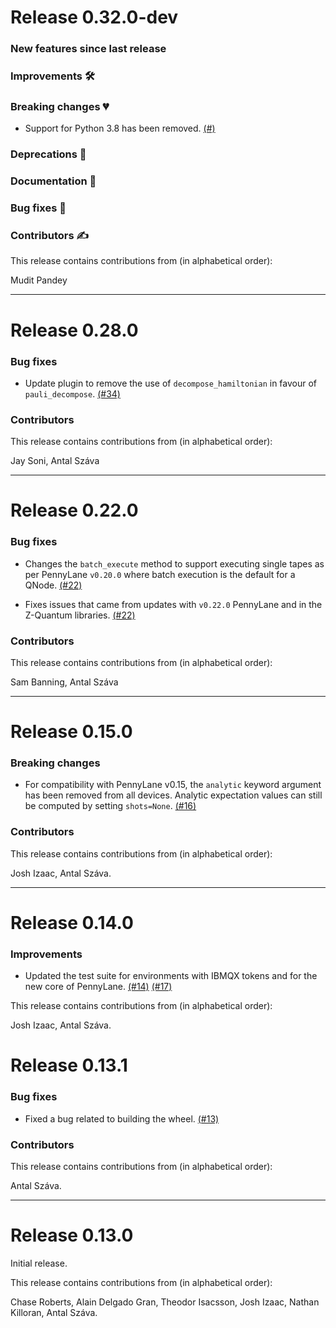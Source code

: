 # Release 0.32.0-dev

### New features since last release

### Improvements 🛠

### Breaking changes 💔

* Support for Python 3.8 has been removed.
  [(#)]()

### Deprecations 👋

### Documentation 📝

### Bug fixes 🐛

### Contributors ✍️

This release contains contributions from (in alphabetical order):

Mudit Pandey

---

# Release 0.28.0

### Bug fixes 
* Update plugin to remove the use of `decompose_hamiltonian` in favour of `pauli_decompose`. [(#34)](https://github.com/PennyLaneAI/pennylane-orquestra/pull/34)

### Contributors

This release contains contributions from (in alphabetical order):

Jay Soni, Antal Száva

---

# Release 0.22.0

### Bug fixes

* Changes the `batch_execute` method to support executing single tapes as per
  PennyLane `v0.20.0` where batch execution is the default for a QNode.
  [(#22)](https://github.com/XanaduAI/pennylane-orquestra/pull/22)

* Fixes issues that came from updates with `v0.22.0` PennyLane and in the
  Z-Quantum libraries.
  [(#22)](https://github.com/XanaduAI/pennylane-orquestra/pull/22)

### Contributors

This release contains contributions from (in alphabetical order):

Sam Banning, Antal Száva

---

# Release 0.15.0

### Breaking changes

* For compatibility with PennyLane v0.15, the `analytic` keyword argument
  has been removed from all devices. Analytic expectation values can
  still be computed by setting `shots=None`.
  [(#16)](https://github.com/XanaduAI/pennylane-orquestra/pull/16)

### Contributors

This release contains contributions from (in alphabetical order):

Josh Izaac, Antal Száva.

---

# Release 0.14.0

### Improvements

* Updated the test suite for environments with IBMQX tokens and for the new
  core of PennyLane.
  [(#14)](https://github.com/PennyLaneAI/pennylane-orquestra/pull/14/files)
  [(#17)](https://github.com/PennyLaneAI/pennylane-orquestra/pull/17/files)

This release contains contributions from (in alphabetical order):

Josh Izaac, Antal Száva.

# Release 0.13.1

### Bug fixes

* Fixed a bug related to building the wheel.
  [(#13)](https://github.com/PennyLaneAI/pennylane-orquestra/pull/13)

### Contributors

This release contains contributions from (in alphabetical order):

Antal Száva.

---

# Release 0.13.0

Initial release.

This release contains contributions from (in alphabetical order):

Chase Roberts, Alain Delgado Gran, Theodor Isacsson, Josh Izaac, Nathan
Killoran, Antal Száva.
